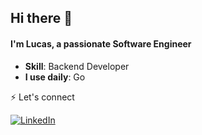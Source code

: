 ## Hi there 👋


####  I'm Lucas, a passionate Software Engineer 

- **Skill**: Backend Developer
- **I use daily**: Go 


⚡ Let's connect 

<a href="https://www.linkedin.com/in/lucas-villarinho" target="_blank">
  <img alt="LinkedIn" src="https://img.shields.io/badge/-LinkedIn-0077B5?style=flat-square&logo=Linkedin&logoColor=white">
</a>
